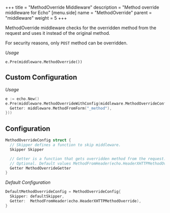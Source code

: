 +++
title = "MethodOverride Middleware"
description = "Method override middleware for Echo"
[menu.side]
  name = "MethodOverride"
  parent = "middleware"
  weight = 5
+++

MethodOverride middleware checks for the overridden method from the request and
uses it instead of the original method.

For security reasons, only `POST` method can be overridden.

*Usage*

`e.Pre(middleware.MethodOverride())`

## Custom Configuration

*Usage*

```go
e := echo.New()
e.Pre(middleware.MethodOverrideWithConfig(middleware.MethodOverrideConfig{
  Getter: middleware.MethodFromForm("_method"),
}))
```

## Configuration

```go
MethodOverrideConfig struct {
  // Skipper defines a function to skip middleware.
  Skipper Skipper

  // Getter is a function that gets overridden method from the request.
  // Optional. Default values MethodFromHeader(echo.HeaderXHTTPMethodOverride).
  Getter MethodOverrideGetter
}
```

*Default Configuration*

```go
DefaultMethodOverrideConfig = MethodOverrideConfig{
  Skipper: defaultSkipper,
  Getter:  MethodFromHeader(echo.HeaderXHTTPMethodOverride),
}
```
